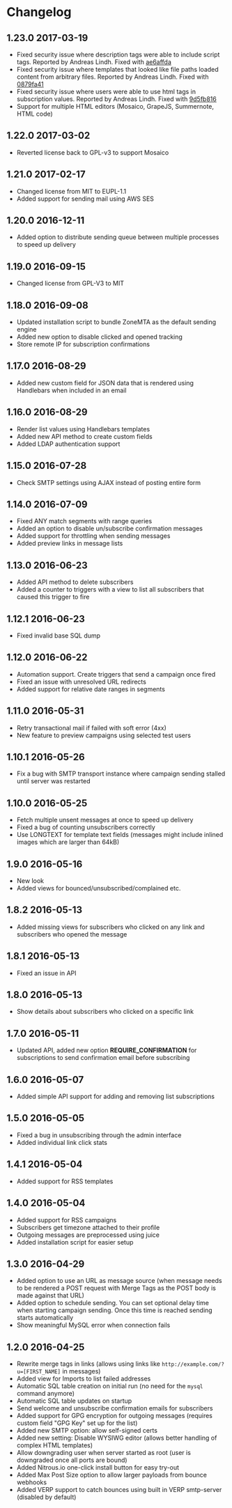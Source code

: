 # Changelog

## 1.23.0 2017-03-19

  * Fixed security issue where description tags were able to include script tags. Reported by Andreas Lindh. Fixed with [ae6affda](https://github.com/andris9/mailtrain/commit/ae6affda8193f034e06f7e095ee23821a83d5190)
  * Fixed security issue where templates that looked like file paths loaded content from arbitrary files. Reported by Andreas Lindh. Fixed with [0879fa41](https://github.com/andris9/mailtrain/commit/0879fa412a2d4a417aeca5cd5092a8f86531e7ef)
  * Fixed security issue where users were able to use html tags in subscription values. Reported by Andreas Lindh. Fixed with [9d5fb816](https://github.com/andris9/mailtrain/commit/9d5fb816c937114966d4f589e1ad4e164ff3a187)
  * Support for multiple HTML editors (Mosaico, GrapeJS, Summernote, HTML code)

## 1.22.0 2017-03-02

  * Reverted license back to GPL-v3 to support Mosaico

## 1.21.0 2017-02-17

  * Changed license from MIT to EUPL-1.1
  * Added support for sending mail using AWS SES

## 1.20.0 2016-12-11

  * Added option to distribute sending queue between multiple processes to speed up delivery

## 1.19.0 2016-09-15

  * Changed license from GPL-V3 to MIT

## 1.18.0 2016-09-08

  * Updated installation script to bundle ZoneMTA as the default sending engine
  * Added new option to disable clicked and opened tracking
  * Store remote IP for subscription confirmations

## 1.17.0 2016-08-29

  * Added new custom field for JSON data that is rendered using Handlebars when included in an email

## 1.16.0 2016-08-29

  * Render list values using Handlebars templates
  * Added new API method to create custom fields
  * Added LDAP authentication support

## 1.15.0 2016-07-28

  * Check SMTP settings using AJAX instead of posting entire form

## 1.14.0 2016-07-09

  * Fixed ANY match segments with range queries
  * Added an option to disable un/subscribe confirmation messages
  * Added support for throttling when sending messages
  * Added preview links in message lists

## 1.13.0 2016-06-23

  * Added API method to delete subscribers
  * Added a counter to triggers with a view to list all subscribers that caused this trigger to fire

## 1.12.1 2016-06-23

  * Fixed invalid base SQL dump

## 1.12.0 2016-06-22

  * Automation support. Create triggers that send a campaign once fired
  * Fixed an issue with unresolved URL redirects
  * Added support for relative date ranges in segments

## 1.11.0 2016-05-31

  * Retry transactional mail if failed with soft error (4xx)
  * New feature to preview campaigns using selected test users

## 1.10.1 2016-05-26

  * Fix a bug with SMTP transport instance where campaign sending stalled until server was restarted

## 1.10.0 2016-05-25

  * Fetch multiple unsent messages at once to speed up delivery
  * Fixed a bug of counting unsubscribers correctly
  * Use LONGTEXT for template text fields (messages might include inlined images which are larger than 64kB)

## 1.9.0 2016-05-16

  * New look
  * Added views for bounced/unsubscribed/complained etc.

## 1.8.2 2016-05-13

  * Added missing views for subscribers who clicked on any link and subscribers who opened the message

## 1.8.1 2016-05-13

  * Fixed an issue in API

## 1.8.0 2016-05-13

  * Show details about subscribers who clicked on a specific link

## 1.7.0 2016-05-11

  * Updated API, added new option **REQUIRE_CONFIRMATION** for subscriptions to send confirmation email before subscribing

## 1.6.0 2016-05-07

  * Added simple API support for adding and removing list subscriptions

## 1.5.0 2016-05-05

  * Fixed a bug in unsubscribing through the admin interface
  * Added individual link click stats

## 1.4.1 2016-05-04

  * Added support for RSS templates

## 1.4.0 2016-05-04

  * Added support for RSS campaigns
  * Subscribers get timezone attached to their profile
  * Outgoing messages are preprocessed using juice
  * Added installation script for easier setup

## 1.3.0 2016-04-29

  * Added option to use an URL as message source (when message needs to be rendered a POST request with Merge Tags as the POST body is made against that URL)
  * Added option to schedule sending. You can set optional delay time when starting campaign sending. Once this time is reached sending starts automatically
  * Show meaningful MySQL error when connection fails

## 1.2.0 2016-04-25

  * Rewrite merge tags in links (allows using links like `http://example.com/?u=[FIRST_NAME]` in messages)
  * Added view for Imports to list failed addresses
  * Automatic SQL table creation on initial run (no need for the `mysql` command anymore)
  * Automatic SQL table updates on startup
  * Send welcome and unsubscribe confirmation emails for subscribers
  * Added support for GPG encryption for outgoing messages (requires custom field "GPG Key" set up for the list)
  * Added new SMTP option: allow self-signed certs
  * Added new setting: Disable WYSIWG editor (allows better handling of complex HTML templates)
  * Allow downgrading user when server started as root (user is downgraded once all ports are bound)
  * Added Nitrous.io one-click install button for easy try-out
  * Added Max Post Size option to allow larger payloads from bounce webhooks
  * Added VERP support to catch bounces using built in VERP smtp-server (disabled by default)
